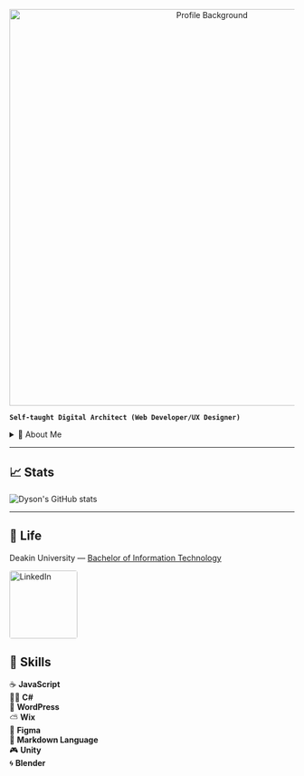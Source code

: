 <p align="center">  
    <img src="https://media.licdn.com/dms/image/v2/D5616AQF26A7XM8cqjA/profile-displaybackgroundimage-shrink_350_1400/profile-displaybackgroundimage-shrink_350_1400/0/1731992048793?e=1749686400&v=beta&t=SJij4PYtpdNNo35FHcI-DzmvYIdi5u-7fN-15A_lTZQ" alt="Profile Background" width="700"/>  
</p>

**`Self-taught Digital Architect (Web Developer/UX Designer)`**

<details>
  <summary> 🎈 About Me</summary>
  I am a passionate and driven developer and designer, dedicated to leaving my mark on the digital landscape by building meaningful projects step by step. My work is rooted in a commitment to quality and creativity, as I take every project from concept to completion. Each line of code I write is purposefully crafted to solve real-world problems and bring innovative ideas to life.  

  My approach begins with meticulous planning and thoughtful design, ensuring that each project has a strong foundation. From there, I move into the development phase, where I focus on translating ideas into functional, user-friendly applications. With a blend of technical skill and creative insight, I’m constantly striving to enhance user experiences and contribute solutions that make a tangible difference.  
</details>

---

## 📈 Stats  
![Dyson's GitHub stats](https://github-readme-stats.vercel.app/api?username=Trooper024&show_icons=true&theme=radical)  

---

## 🌿 Life  
Deakin University — [Bachelor of Information Technology](https://www.deakin.edu.au/course/bachelor-information-technology)  

<a href="https://www.linkedin.com/in/dyson-yong-shen-tan/" target="_blank">  
    <img src="https://logos-world.net/wp-content/uploads/2020/04/Linkedin-Logo.png" alt="LinkedIn" width="120" style="border-radius: 4px;"/>  
</a>  


## 💫 Skills  
☕ **JavaScript**  
🧑‍💻 **C#**  
📝 **WordPress**  
⛅ **Wix**  
📔 **Figma**  
📎 **Markdown Language**  
🎮 **Unity**  
🌀 **Blender**

